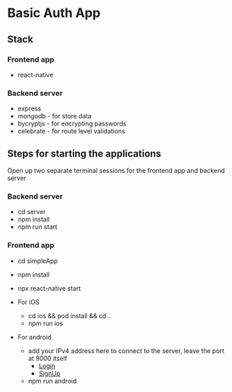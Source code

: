 # Basic Auth App

## Stack
### Frontend app
- react-native

### Backend server
- express
- mongodb - for store data
- bycryptjs - for encrypting passwords
- celebrate - for route level validations

## Steps for starting the applications

Open up two separate terminal sessions for the frontend app and backend server

### Backend server
- cd server
- npm install
- npm run start

### Frontend app
- cd simpleApp
- npm install
- npx react-native start

- For iOS
    - cd ios && pod install && cd ..
    - npm run ios

- For android
    - add your IPv4 address here to connect to the server, leave the port at 9000 itself
        - [Login](simpleApp/Containers/Login/index.js#L35)
        - [SignUp](simpleApp/Containers/SignUp/index.js#L47)
    - npm run android